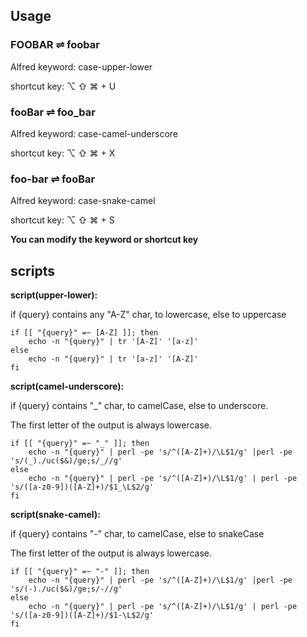 ## Usage

### FOOBAR ⇌ foobar

Alfred keyword: case-upper-lower

shortcut key: ⌥ ⇧ ⌘ + U

### fooBar ⇌ foo_bar

Alfred keyword: case-camel-underscore

shortcut key: ⌥ ⇧ ⌘ + X

### foo-bar ⇌ fooBar

Alfred keyword: case-snake-camel

shortcut key: ⌥ ⇧ ⌘ + S

**You can modify the keyword or shortcut key**

## scripts

**script(upper-lower):**

if {query} contains any "A-Z" char, to lowercase, else to uppercase

```
if [[ "{query}" =~ [A-Z] ]]; then
    echo -n "{query}" | tr '[A-Z]' '[a-z]'
else
    echo -n "{query}" | tr '[a-z]' '[A-Z]'
fi
```


**script(camel-underscore):**

if {query} contains "_" char, to camelCase, else to underscore.

The first letter of the output is always lowercase.

```
if [[ "{query}" =~ "_" ]]; then
    echo -n "{query}" | perl -pe 's/^([A-Z]+)/\L$1/g' |perl -pe 's/(_)./uc($&)/ge;s/_//g'
else
    echo -n "{query}" | perl -pe 's/^([A-Z]+)/\L$1/g' | perl -pe 's/([a-z0-9])([A-Z]+)/$1_\L$2/g'
fi
``` 

**script(snake-camel):**

if {query} contains "-" char, to camelCase, else to snakeCase

The first letter of the output is always lowercase.

```
if [[ "{query}" =~ "-" ]]; then
    echo -n "{query}" | perl -pe 's/^([A-Z]+)/\L$1/g' |perl -pe 's/(-)./uc($&)/ge;s/-//g'
else
    echo -n "{query}" | perl -pe 's/^([A-Z]+)/\L$1/g' | perl -pe 's/([a-z0-9])([A-Z]+)/$1-\L$2/g'
fi
```


